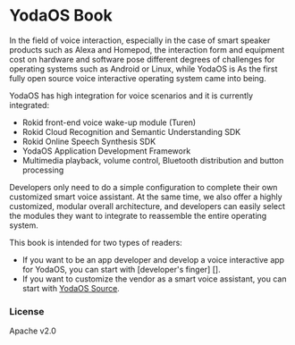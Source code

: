 # YodaOS Book

In the field of voice interaction, especially in the case of smart speaker products such as Alexa and Homepod, the interaction form and equipment cost on hardware and software pose different degrees of challenges for operating systems such as Android or Linux, while YodaOS is As the first fully open source voice interactive operating system came into being.

YodaOS has high integration for voice scenarios and it is currently integrated:

- Rokid front-end voice wake-up module (Turen)
- Rokid Cloud Recognition and Semantic Understanding SDK
- Rokid Online Speech Synthesis SDK
- YodaOS Application Development Framework
- Multimedia playback, volume control, Bluetooth distribution and button processing

Developers only need to do a simple configuration to complete their own customized smart voice assistant. At the same time, we also offer a highly customized, modular overall architecture, and developers can easily select the modules they want to integrate to reassemble the entire operating system.

This book is intended for two types of readers:

- If you want to be an app developer and develop a voice interactive app for YodaOS, you can start with [developer's finger] [].
- If you want to customize the vendor as a smart voice assistant, you can start with [YodaOS Source][].

### License

Apache v2.0

[developer refers to North]: guidance/01-build-your-first-app.html
[YodaOS Source]: yodaos-source/customization/01-overview.html